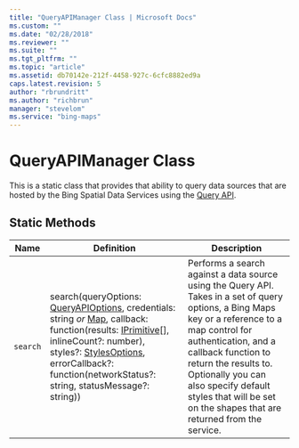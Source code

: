 ```yaml
---
title: "QueryAPIManager Class | Microsoft Docs"
ms.custom: ""
ms.date: "02/28/2018"
ms.reviewer: ""
ms.suite: ""
ms.tgt_pltfrm: ""
ms.topic: "article"
ms.assetid: db70142e-212f-4458-927c-6cfc8882ed9a
caps.latest.revision: 5
author: "rbrundritt"
ms.author: "richbrun"
manager: "stevelom"
ms.service: "bing-maps"
---
```

# QueryAPIManager Class
This is a static class that provides that ability to query data sources that are hosted by the Bing Spatial Data Services using the [Query API](../spatial-data-services/query-api.md).

## Static Methods

Name                   | Definition  | Description
---------------------- | ----------- | ---------------------------
`search`               | search(queryOptions: [QueryAPIOptions](queryapioptions-object.md), credentials: string _or_ [Map](../../map-control-api/map-class.md), callback: function(results: [IPrimitive](../../map-control-api/iprimitive-class.md)[], inlineCount?: number), styles?: [StylesOptions](../../map-control-api/stylesoptions-object.md), errorCallback?: function(networkStatus?: string, statusMessage?: string)) | Performs a search against a data source using the Query API. Takes in a set of query options, a Bing Maps key or a reference to a map control for authentication, and a callback function to return the results to. Optionally you can also specify default styles that will be set on the shapes that are returned from the service.

